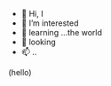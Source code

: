 - 👋 Hi, I
- 👀 I’m interested  
- 🌱 learning ...the world 
- 💞️  looking
- 📫 .. 
<!---
aspireiot/aspireiot is a ✨ special ✨ repository because its `README.md` (this file) appears on your GitHub profile.
You can click the Preview link to take a look at your changes.
--->(hello)
